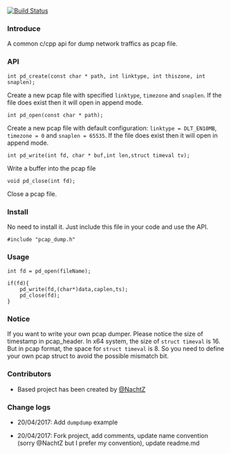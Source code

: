 [![Build Status](https://travis-ci.org/luongnv89/pcap_dump.svg?branch=master)](https://travis-ci.org/luongnv89/pcap_dump)

### Introduce

A common c/cpp api for dump network traffics as pcap file.

### API 

```
int pd_create(const char * path, int linktype, int thiszone, int snaplen);
```  
Create a new pcap file with specified `linktype`, `timezone` and `snaplen`. If the file does exist then it will open in append mode.


```
int pd_open(const char * path);
```  
Create a new pcap file with default configuration: `linktype = DLT_EN10MB`, `timezone = 0` and `snaplen = 65535`. If the file does exist then it will open in append mode.


```
int pd_write(int fd, char * buf,int len,struct timeval tv);
```  
Write a buffer into the pcap file


```
void pd_close(int fd);
```

Close a pcap file.  

### Install

No need to install it. Just include this file in your code and use the API.  

```
#include "pcap_dump.h"
```

### Usage

```
int fd = pd_open(fileName);

if(fd){
	pd_write(fd,(char*)data,caplen,ts);
	pd_close(fd);
}

```
### Notice 

If you want to write your own pcap dumper. Please notice the size of timestamp in pcap_header.
In x64 system, the size of `struct timeval` is 16. But in pcap format, the space for `struct timeval` is 8.
So you need to define your own pcap struct to avoid the possible mismatch bit.

### Contributors

- Based project has been created by [@NachtZ](https://github.com/NachtZ/pcapDumper)

### Change logs

- 20/04/2017: Add `dumpdump` example

- 20/04/2017: Fork project, add comments, update name convention (sorry @NachtZ but I prefer my convention), update readme.md